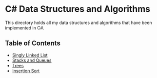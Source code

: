 # C# Data Structures and Algorithms

This directory holds all my data structures and algorithms that have been implemented in C#.

## Table of Contents
- [Singly Linked List](./LinkedList)
- [Stacks and Queues](./StacksAndQueues)
- [Trees](./Trees)
- [Insertion Sort](./InsertionSort)